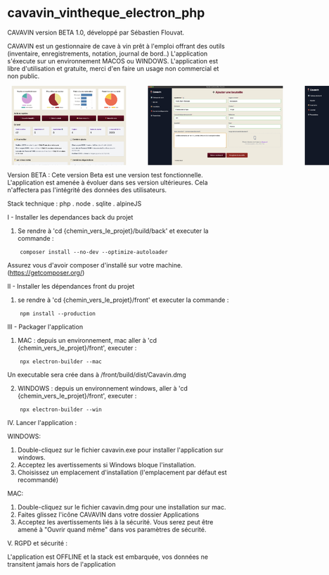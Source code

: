 # cavavin_vintheque_electron_php

CAVAVIN version BETA 1.0, développé par Sébastien Flouvat.

CAVAVIN est un gestionnaire de cave à vin prêt à l'emploi offrant des outils (inventaire, enregistrements, notation, journal de bord..)
L'application s'éxecute sur un environnement MACOS ou WINDOWS.
L'application est libre d'utilisation et gratuite, merci d'en faire un usage non commercial et non public.

<div style="display:flex; gap:30px;">
<img style="padding:0 10px" width="322" height="180" alt="img1" src="https://github.com/sebf830/cavavin_vintheque_electron_php/blob/master/screenshots/1.png">
<img style="padding:0 10px" width="322" height="180"alt="img1" src="https://github.com/sebf830/cavavin_vintheque_electron_php/blob/master/screenshots/2.png">
<img style="padding:0 10px" width="322" height="180" alt="img1" src="https://github.com/sebf830/cavavin_vintheque_electron_php/blob/master/screenshots/3.png">
</div>

Version BETA :
Cete version Beta est une version test fonctionnelle. 
L'application est amenée à évoluer dans ses version ultérieures.
Cela n'affectera pas l'intégrité des données des utilisateurs.

Stack technique : php . node . sqlite . alpineJS


I - Installer les dependances back du projet
1. Se rendre à 'cd {chemin_vers_le_projet}/build/back' et executer la commande : 
```
    composer install --no-dev --optimize-autoloader
```
Assurez vous d'avoir composer d'installé sur votre machine. (https://getcomposer.org/)

II - Installer les dépendances front du projet
1. se rendre à 'cd {chemin_vers_le_projet}/front' et executer la commande : 
``` 
    npm install --production
```

III - Packager l'application 
1. MAC : depuis un environnement, mac aller à 'cd {chemin_vers_le_projet}/front', executer : 
``` 
    npx electron-builder --mac
```
Un executable sera crée dans à /front/build/dist/Cavavin.dmg

2. WINDOWS : depuis un environnement windows, aller à 'cd {chemin_vers_le_projet}/front', executer : 
``` 
    npx electron-builder --win
```

IV. Lancer l'application :

WINDOWS: 
1. Double-cliquez sur le fichier cavavin.exe pour installer l'application sur windows.
2. Acceptez les avertissements si Windows bloque l'installation.
3. Choisissez un emplacement d'installation (l'emplacement par défaut est recommandé)

MAC:
1. Double-cliquez sur le fichier cavavin.dmg pour une installation sur mac.
2. Faites glissez l'icône CAVAVIN dans votre dossier Applications
3. Acceptez les avertissements liés à la sécurité. 
Vous serez peut être amené à "Ouvrir quand même" dans vos paramètres de sécurité.


V. RGPD et sécurité : 

L'application est OFFLINE et la stack est embarquée, vos données ne transitent jamais hors de l'application


